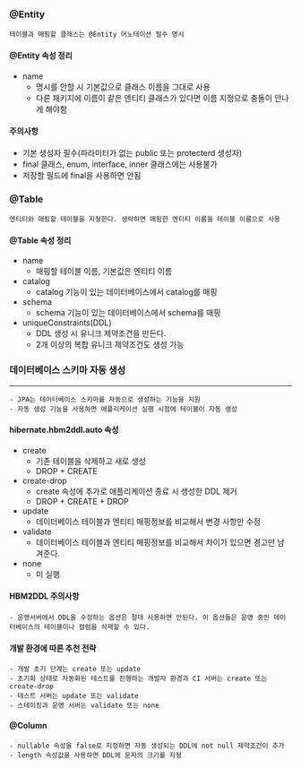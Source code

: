 ### @Entity
    테이블과 매핑할 클래스는 @Entity 어노테이션 필수 명시

#### @Entity 속성 정리
* name 
  + 명시를 안할 시 기본값으로 클래스 이름을 그대로 사용
  + 다른 패키지에 이름이 같은 엔티티 클래스가 있다면 이름 지정으로 충돌이 안나게 해야함

#### 주의사항
* 기본 생성자 필수(파라미터가 없는 public 또는 protecterd 생성자)
* final 클래스, enum, interface, inner 클래스에는 사용불가
* 저장할 필드에 final을 사용하면 안됨

### @Table
    엔티티와 매핑할 테이블을 지정한다. 생략하면 매핑한 엔티티 이름을 테이블 이름으로 사용

#### @Table 속성 정리
* name
  + 매핑할 테이블 이름, 기본값은 엔티티 이름
* catalog
  + catalog 기능이 있는 데이터베이스에서 catalog를 매핑
* schema
  + schema 기능이 있는 데이터베이스에서 schema를 매핑
* uniqueConstraints(DDL)
  + DDL 생성 시 유니크 제약조건을 만든다.
  + 2개 이상의 복합 유니크 제약조건도 생성 가능

### 데이터베이스 스키마 자동 생성
---
    - JPA는 데이터베이스 스키마를 자동으로 생성하는 기능을 지원
    - 자동 생성 기능을 사용하면 애플리케이션 실행 시점에 테이블이 자동 생성

#### hibernate.hbm2ddl.auto 속성
* create
  + 기존 테이블을 삭제하고 새로 생성
  + DROP + CREATE
* create-drop
  + create 속성에 추가로 애플리케이션 종료 시 생성한 DDL 제거
  + DROP + CREATE + DROP
* update
  + 데이터베이스 테이블과 엔티티 매핑정보를 비교해서 변경 사항만 수정
* validate
  + 데이터베이스 테이블과 엔티티 매핑정보를 비교해서 차이가 있으면 경고만 남겨준다.
* none
  + 미 실행

#### HBM2DDL 주의사항
    - 운영서버에서 DDL을 수정하는 옵션은 절대 사용하면 안된다. 이 옵션들은 운영 중인 데이터베이스의 테이블이나 컬럼을 삭제할 수 있다.

#### 개발 환경에 따른 추천 전략
    - 개발 초기 단계는 create 또는 update
    - 초기화 상태로 자동화된 테스트를 진행하는 개발자 환경과 CI 서버는 create 또는 create-drop
    - 테스트 서버는 update 또는 validate
    - 스테이징과 운영 서버는 validate 또는 none

#### @Column
    - nullable 속성을 false로 지정하면 자동 생성되는 DDL에 not null 제약조건이 추가
    - length 속성값을 사용하면 DDL에 문자의 크기를 지정
